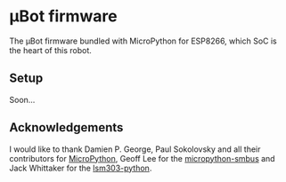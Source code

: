 # μBot firmware

The μBot firmware bundled with MicroPython for ESP8266, which SoC is the heart of this robot.


## Setup
Soon...


## Acknowledgements

I would like to thank Damien P. George, Paul Sokolovsky and all their contributors for [MicroPython](https://github.com/micropython/micropython), Geoff Lee for the [micropython-smbus](https://github.com/gkluoe/micropython-smbus) and Jack Whittaker for the [lsm303-python](https://github.com/jackw01/lsm303-python).

